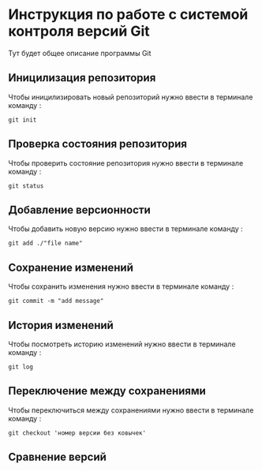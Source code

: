 # Инструкция по работе с системой контроля версий Git

Тут будет общее описание программы Git 

## Иницилизация репозитория

Чтобы иницилизировать новый репозиторий нужно ввести в терминале команду :

    git init
## Проверка состояния репозитория
Чтобы проверить состояние репозитория нужно ввести в терминале команду :
        
    git status

## Добавление версионности

Чтобы добавить новую версию нужно ввести в терминале команду :

    git add ./"file name"

## Сохранение изменений

Чтобы сохранить изменения нужно ввести в терминале команду :

    git commit -m "add message"

## История изменений
Чтобы посмотреть историю изменений нужно ввести в терминале команду :
    
    git log 

## Переключение между сохранениями
Чтобы переключиться между сохранениями нужно ввести в терминале команду :

    git checkout 'номер версии без ковычек'

## Сравнение версий